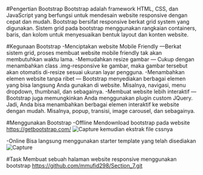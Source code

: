 #Pengertian Bootstrap
Bootstrap adalah framework HTML, CSS, dan JavaScript yang berfungsi untuk mendesain website responsive dengan cepat dan mudah. Bootstrap bersifat responsive berkat grid system yang digunakan. Sistem grid pada bootstrap menggunakan rangkaian containers, baris, dan kolom untuk menyesuaikan bentuk layout dan konten website.

#Kegunaan Bootstrap
-Menciptakan website Mobile Friendly —Berkat sistem grid, proses membuat website mobile friendly tak akan membutuhkan waktu lama.
-Memudahkan resize gambar — Cukup dengan menambahkan class .img-responsive ke gambar, maka gambar tersebut akan otomatis di-resize sesuai ukuran layar pengguna.
-Menambahkan elemen website tanpa ribet — Bootstrap menyediakan berbagai elemen yang bisa langsung Anda gunakan di website. Misalnya, navigasi, menu dropdown, thumbnail, dan    sebagainya.
-Membuat website lebih interaktif — Bootstrap juga memungkinkan Anda menggunakan plugin custom JQuery. Jadi, Anda bisa menambahkan berbagai elemen interaktif ke website dengan mudah. Misalnya, popup, transisi, image carousel, dan sebagainya.

#Menggunakan Bootstrap
-Offline
Mendownload bootstrap pada website https://getbootstrap.com/
![Capture](https://user-images.githubusercontent.com/96731433/157015048-3a5be618-6b3b-4738-807d-d06ee9f7e8da.PNG)
kemudian ekstrak file cssnya

-Online
Bisa langsung menggunakan starter template yang telah disediakan
![Capture](https://user-images.githubusercontent.com/96731433/157015169-ba477acb-c26c-486b-8424-33bf51f999ac.PNG)

#Task
Membuat sebuah halaman website responsive menggunakan bootstrap
https://github.com/mmufid298/Section_7.git
